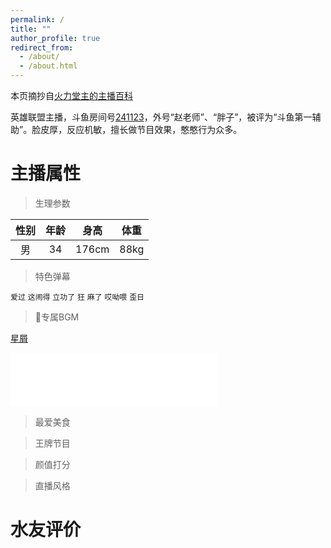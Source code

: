 ```yaml
---
permalink: /
title: ""
author_profile: true
redirect_from: 
  - /about/
  - /about.html
---
```


本页摘抄自[火力堂主的主播百科](https://yuba.douyu.com/group/anchorWiki/3022)

英雄联盟主播，斗鱼房间号[241123](https://www.douyu.com/241123)，外号“赵老师”、“胖子”，被评为“斗鱼第一辅助”。脸皮厚，反应机敏，擅长做节目效果，憨憨行为众多。

主播属性
======

> 生理参数

| 性别 | 年龄 | 身高 | 体重 |
|:----:|:----:|:----:|:----:|
| 男 | 34 | 176cm | 88kg |

> 特色弹幕

`爱过` `这闹得` `立功了` `狂`
`麻了` `哎呦喂` `歪日`

> 🎵专属BGM

[星屑](https://music.163.com/#/song?id=476081899) 
<iframe frameborder="no" border="0" marginwidth="0" marginheight="0" width=330 height=86 src="//music.163.com/outchain/player?type=2&id=476081899&auto=1&height=66"></iframe>

> 最爱美食



> 王牌节目



> 颜值打分



> 直播风格



水友评价
======
